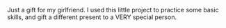 Just a gift for my girlfriend.
I used this little project to practice some basic skills, and gift a different present to a VERY special person.
